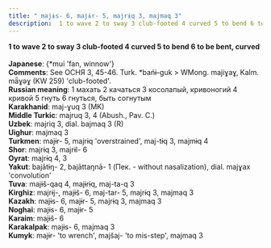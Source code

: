 ```yaml
---
title: " majɨs- 6, majɨr- 5, majrɨq 3, majmaq 3"
description:  1 to wave 2 to sway 3 club-footed 4 curved 5 to bend 6 to be bent, curved
---
```

<p data-pagefind-weight="0.5">
<strong> 1 to wave 2 to sway 3 club-footed 4 curved 5 to bend 6 to be bent, curved</strong><br><br>
<strong>Japanese</strong>:  {*mui 'fan, winnow'}<br>
<strong>Comments</strong>:  See ОСHЯ 3, 45-46. Turk. *bańɨ-guk > WMong. majiɣaɣ, Kalm. mǟɣǝɣ (KW 259) 'club-footed'.<br>
<strong>Russian meaning</strong>:  1 махать 2 качаться 3 косолапый, кривоногий 4 кривой 5 гнуть 6 гнуться, быть согнутым<br>
<strong>Karakhanid</strong>:  maj-ɣuq 3 (MK)<br>
<strong>Middle Turkic</strong>:  majruq 3, 4 (Abush., Pav. C.)<br>
<strong>Uzbek</strong>:  majriq 3, dial. bajmaq 3 (R)<br>
<strong>Uighur</strong>:  majmaq 3<br>
<strong>Turkmen</strong>:  majɨr- 5, majrɨq 'overstrained', maj-tɨq 3, majmɨq 4<br>
<strong>Shor</strong>:  majrɨq 3, majrɨl- 6<br>
<strong>Oyrat</strong>:  majrɨq 4, 3<br>
<strong>Yakut</strong>:  bajātɨŋ- 2, bajāttaŋnā- 1 (Пек. - without nasalization), dial. majɣax 'convolution'<br>
<strong>Tuva</strong>:  majɨš-qaq 4, majɨrɨq, maj-ta-q 3<br>
<strong>Kirghiz</strong>:  majrɨj-, majɨš- 6, maj-tar- 5, majrɨq 3, majmaq 3<br>
<strong>Kazakh</strong>:  majɨs- 6, majɨr- 5, majrɨq 3, majmaq 3<br>
<strong>Noghai</strong>:  majɨs- 6, majɨr- 5<br>
<strong>Karaim</strong>:  majɨš- 6<br>
<strong>Karakalpak</strong>:  majɨs- 6, majmaq 3<br>
<strong>Kumyk</strong>:  majɨr- 'to wrench', majšaj- 'to mis-step', majmaq 3<br>

</p>
